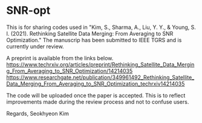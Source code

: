 # SNR-opt

This is for sharing codes used in "Kim, S., Sharma, A., Liu, Y. Y., & Young, S. I. (2021). Rethinking Satellite Data Merging: From Averaging to SNR Optimization."
The manuscrip has been submitted to IEEE TGRS and is currently under review.

A preprint is available from the links below.
https://www.techrxiv.org/articles/preprint/Rethinking_Satellite_Data_Merging_From_Averaging_to_SNR_Optimization/14214035
https://www.researchgate.net/publication/349961492_Rethinking_Satellite_Data_Merging_From_Averaging_to_SNR_Optimization_techrxiv14214035

The code will be uploaded once the paper is accepted. This is to reflect improvements made during the review process and not to confuse users.

Regards,
Seokhyeon Kim
